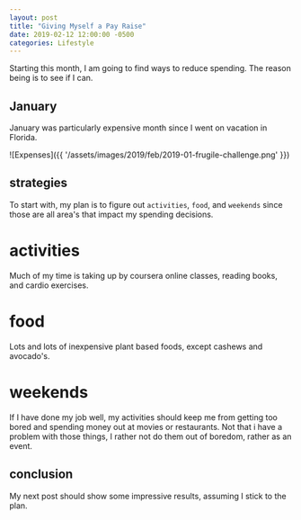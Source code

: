 ```yaml
---
layout: post
title: "Giving Myself a Pay Raise"
date: 2019-02-12 12:00:00 -0500
categories: Lifestyle
---
```


Starting this month, I am going to find ways to reduce spending.
The reason being is to see if I can.


## January

January was particularly expensive month since I went on  vacation in Florida.

![Expenses]({{ '/assets/images/2019/feb/2019-01-frugile-challenge.png' }})

## strategies

To start with, my plan is to figure out `activities`, `food`, and `weekends` since those are all area's that impact my spending decisions.  

# activities

Much of my time is taking up by coursera online classes, reading books, and cardio exercises.

# food

Lots and lots of inexpensive plant based foods, except cashews and avocado's.

# weekends

If I have done my job well, my activities should keep me from getting too bored and spending money out at movies or restaurants. 
Not that i have a problem with those things, I rather not do them out of boredom, rather as an event. 

## conclusion

My next post should show some impressive results, assuming I stick to the plan. 
 